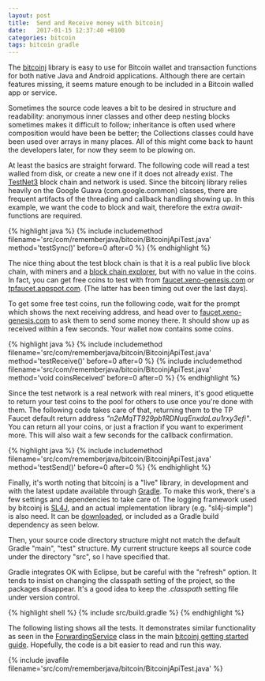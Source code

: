```yaml
---
layout: post
title:  Send and Receive money with bitcoinj
date:   2017-01-15 12:37:40 +0100
categories: bitcoin
tags: bitcoin gradle
---
```


The [bitcoinj][bitcoinj] library is easy to use for Bitcoin wallet and transaction functions for both native Java and Android applications. Although there are certain features missing, it seems mature enough to be included in a Bitcoin walled app or service.

Sometimes the source code leaves a bit to be desired in structure and readability: anonymous inner classes and other deep nesting blocks sometimes makes it difficult to follow; inheritance is often used where composition would have been be better; the Collections classes could have been used over arrays in many places. All of this might come back to haunt the developers later, for now they seem to be plowing on.

At least the basics are straight forward. The following code will read a test walled from disk, or create a new one if it does not already exist. The [TestNet3][tn3] block chain and network is used. Since the bitcoinj library relies heavily on the Google Guava (com.google.common) classes, there are frequent artifacts of the threading and callback handling showing up. In this example, we want the code to block and wait, therefore the extra *await*-functions are required.

{% highlight java %}
{% include includemethod filename='src/com/rememberjava/bitcoin/BitcoinjApiTest.java' method='testSync()' before=0  after=0 %}
{% endhighlight %}

The nice thing about the test block chain is that it is a real public live block chain, with miners and a [block chain explorer][explorer], but with no value in the coins. In fact, you can get free coins to test with from [faucet.xeno-genesis.com][fxg] or [tpfaucet.appspot.com][tpf]. (The latter has been timing out over the last days).

To get some free test coins, run the following code, wait for the prompt which shows the next receiving address, and head over to [faucet.xeno-genesis.com][fxg] to ask them to send some money there. It should show up as received within a few seconds. Your wallet now contains some coins.

{% highlight java %}
{% include includemethod filename='src/com/rememberjava/bitcoin/BitcoinjApiTest.java' method='testReceive()' before=0  after=0 %}
{% include includemethod filename='src/com/rememberjava/bitcoin/BitcoinjApiTest.java' method='void coinsReceived' before=0  after=0 %}
{% endhighlight %}

Since the test network is a real network with real miners, it's good etiquette to return your test coins to the pool for others to use once you're done with them. The following code takes care of that, returning them to the TP Faucet default return address *"n2eMqTT929pb1RDNuqEnxdaLau1rxy3efi"*. You can return all your coins, or just a fraction if you want to experiment more. This will also wait a few seconds for the callback confirmation.

{% highlight java %}
{% include includemethod filename='src/com/rememberjava/bitcoin/BitcoinjApiTest.java' method='testSend()' before=0  after=0 %}
{% endhighlight %}

Finally, it's worth noting that bitcoinj is a "live" library, in development and with the latest update available through [Gradle][gradle]. To make this work, there's a few settings and dependencies to take care of. The logging framework used by bitcoinj is [SL4J][sl4j], and an actual implementation library (e.g. "sl4j-simple") is also need. It can be [downloaded][sl4j-down], or included as a Gradle build dependency as seen below.

Then, your source code directory structure might not match the default Gradle "main", "test" structure. My current structure keeps all source code under the directory "src", so I have specified that.

Gradle integrates OK with Eclipse, but be careful with the "refresh" option. It tends to insist on changing the classpath setting of the project, so the packages disappear. It's a good idea to keep the *.classpath* setting file under version control.

{% highlight shell %}
{% include src/build.gradle %}
{% endhighlight %}

The following listing shows all the tests. It demonstrates similar functionality as seen in the [ForwardingService][fs-tut] class in the main [bitcoinj getting started guide][bitcoinj-start]. Hopefully, the code is a bit easier to read and run this way.

{% include javafile filename='src/com/rememberjava/bitcoin/BitcoinjApiTest.java' %}


[bitcoinj]: https://bitcoinj.github.io
[tn3]: https://en.bitcoin.it/wiki/Testnet
[explorer]: https://testnet.blockexplorer.com
[fxg]: http://faucet.xeno-genesis.com
[tpf]: http://tpfaucet.appspot.com
[gradle]: https://gradle.org
[sl4j]: https://www.slf4j.org
[sl4j-down]: https://www.slf4j.org/download.html
[fs-tut]: https://github.com/bitcoinj/bitcoinj/blob/master/examples/src/main/java/org/bitcoinj/examples/ForwardingService.java
[bitcoinj-start]: https://bitcoinj.github.io/getting-started-java

